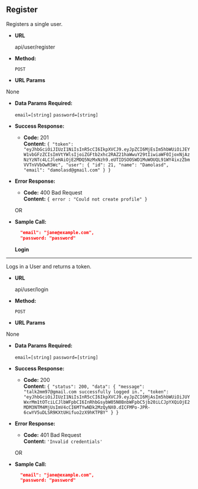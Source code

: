 **Register**
----
  Registers a single user.

* **URL**

  api/user/register

* **Method:**

  `POST`
  
*  **URL Params**

  None

* **Data Params**
 **Required:**
 
   `email=[string]`
   `password=[string]`


* **Success Response:**

  * **Code:** 201 <br />
    **Content:** `{
  "token": "eyJhbGciOiJIUzI1NiIsInR5cCI6IkpXVCJ9.eyJpZCI6MjEsIm5hbWUiOiJEYW1vbGFzZCIsImVtYWlsIjoiZGFtb2xhc2RAZ21haWwuY29tIiwiaWF0IjoxNjAzNzYzNTc4LCJleHAiOjE2MDQ5NzMxNzh9.eUTIDSOOSWD1MuWOUQL91WY4ixzZbmVVTnVVbOwR5Wc",
  "user": {
    "id": 21,
    "name": "Damolasd",
    "email": "damolasd@gmail.com"
  }
}`
 
* **Error Response:**

  * **Code:** 400 Bad Request <br />
    **Content:** `{ error : "Could not create profile" }`

  OR



* **Sample Call:**

  ```json
    "email": "jane@example.com",
    "password: "password"
  ```

 
 
  **Login**
----
  Logs in a User and returns a token.

* **URL**

  api/user/login

* **Method:**

  `POST`
  
*  **URL Params**

  None

* **Data Params**
 **Required:**
 
   `email=[string]`
   `password=[string]`


* **Success Response:**

  * **Code:** 200 <br />
    **Content:** `{
  "status": 200,
  "data": {
    "message": "talk2mm97@gmail.com successfully logged in.",
    "token": "eyJhbGciOiJIUzI1NiIsInR5cCI6IkpXVCJ9.eyJpZCI6MjAsIm5hbWUiOiJUYWxrMm1tOTciLCJlbWFpbCI6InRhbGsybW05N0BnbWFpbC5jb20iLCJpYXQiOjE2MDM3NTM4MjUsImV4cCI6MTYwNDk2MzQyNX0.dICFMPo-JPR-6cwYV5uDLSR9KXtUHifuo2zX9hKTPBY"
  }
}`
 
* **Error Response:**

  * **Code:** 401 Bad Request <br />
    **Content:** `'Invalid credentials'`

  OR



* **Sample Call:**

  ```json
    "email": "jane@example.com",
    "password: "password"
  ```

  